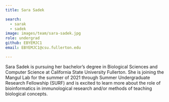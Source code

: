 ```yaml
---
title: Sara Sadek

search:
  - sarak
  - sadek
image: images/team/sara-sadek.jpg
role: undergrad
github: EBYEMJC1
email: EBYEMJC1@csu.fullerton.edu

---
```


Sara Sadek is pursuing her bachelor’s degree in Biological Sciences and Computer Science at California State University Fullerton. She is joining the Mangul Lab for the summer of 2021 through Summer Undergraduate Research Fellowship (SURF) and is excited to learn more about the role of bioinformatics in immunological research and/or methods of teaching biological concepts.
